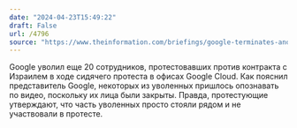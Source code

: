 ```yaml
---
date: "2024-04-23T15:49:22"
draft: False
url: /4796
source: "https://www.theinformation.com/briefings/google-terminates-another-20-employees-who-protested-israel-contract"
---
```


Google уволил еще 20 сотрудников, протестовавших против контракта с Израилем в ходе сидячего протеста в офисах Google Cloud. Как пояснил представитель Google, некоторых из уволенных пришлось опознавать по видео, поскольку их лица были закрыты. Правда, протестующие утверждают, что часть уволенных просто стояли рядом и не участвовали в протесте.
